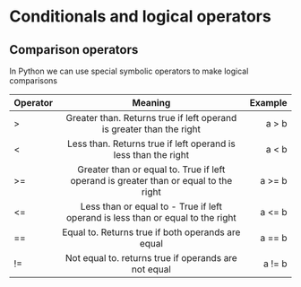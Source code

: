 # Conditionals and logical operators
## Comparison operators
In Python we can use special symbolic operators
to make logical comparisons

|Operator| Meaning                                                                                | Example |
|--------|:--------------------------------------------------------------------------------------:|--------:|
| >      | Greater than. Returns true if left operand is greater than the right                   | a > b   |
| <      | Less than. Returns true if left operand is less than the right                         | a < b   |
| >=     | Greater than or equal to. True if left operand is greater than or equal to the right   | a >= b  |
| <=     | Less than or equal to - True if left operand is less than or equal to the right        | a <= b  |
| ==     | Equal to. Returns true if both operands are equal                                      | a == b  |
| !=     | Not equal to. returns true if operands are not equal                                   | a != b  |

